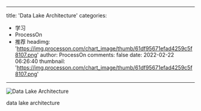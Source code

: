 
---
title: 'Data Lake Architecture'
categories: 
 - 学习
 - ProcessOn
 - 推荐
headimg: 'https://img.processon.com/chart_image/thumb/61df95671efad4259c5f8107.png'
author: ProcessOn
comments: false
date: 2022-02-22 06:26:40
thumbnail: 'https://img.processon.com/chart_image/thumb/61df95671efad4259c5f8107.png'
---

<div>   
<img class="thumb" alt="Data Lake Architecture" src="https://img.processon.com/chart_image/thumb/61df95671efad4259c5f8107.png" referrerpolicy="no-referrer">
<p>data lake architecture</p>  
</div>
            